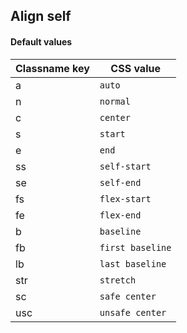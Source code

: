 ## Align self


<!-- <values.alignSelf> -->
#### Default values
|Classname key|CSS value           |
|-------------|--------------------|
|a            |```auto```          |
|n            |```normal```        |
|c            |```center```        |
|s            |```start```         |
|e            |```end```           |
|ss           |```self-start```    |
|se           |```self-end```      |
|fs           |```flex-start```    |
|fe           |```flex-end```      |
|b            |```baseline```      |
|fb           |```first baseline```|
|lb           |```last baseline``` |
|str          |```stretch```       |
|sc           |```safe center```   |
|usc          |```unsafe center``` |

<!-- </values.alignSelf> -->

<!-- <variants.alignSelf> -->

<!-- </variants.alignSelf> -->

